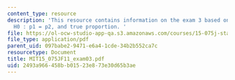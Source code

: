 ```yaml
---
content_type: resource
description: 'This resource contains information on the exam 3 based on hypotheses
  H0 : p1 = p2, and true proportion. '
file: https://ol-ocw-studio-app-qa.s3.amazonaws.com/courses/15-075j-statistical-thinking-and-data-analysis-fall-2011/2493a966458bb01523e873e30d65b3ae_MIT15_075JF11_exam03.pdf
file_type: application/pdf
parent_uid: 097babe2-9471-e6a4-1cde-34b2b552ca7c
resourcetype: Document
title: MIT15_075JF11_exam03.pdf
uid: 2493a966-458b-b015-23e8-73e30d65b3ae
---
```

